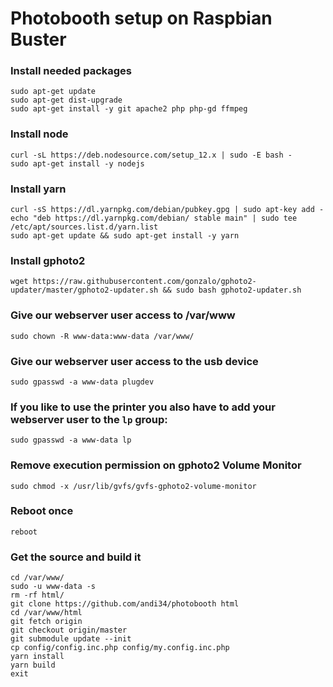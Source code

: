 # Photobooth setup on Raspbian Buster
### Install needed packages
```
sudo apt-get update
sudo apt-get dist-upgrade
sudo apt-get install -y git apache2 php php-gd ffmpeg
```

### Install node
```
curl -sL https://deb.nodesource.com/setup_12.x | sudo -E bash -
sudo apt-get install -y nodejs
```

### Install yarn
```
curl -sS https://dl.yarnpkg.com/debian/pubkey.gpg | sudo apt-key add -
echo "deb https://dl.yarnpkg.com/debian/ stable main" | sudo tee /etc/apt/sources.list.d/yarn.list
sudo apt-get update && sudo apt-get install -y yarn
```

### Install gphoto2
```
wget https://raw.githubusercontent.com/gonzalo/gphoto2-updater/master/gphoto2-updater.sh && sudo bash gphoto2-updater.sh
```

### Give our webserver user access to /var/www
```
sudo chown -R www-data:www-data /var/www/
```

### Give our webserver user access to the usb device
```
sudo gpasswd -a www-data plugdev
```

### If you like to use the printer you also have to add your webserver user to the `lp` group:
```
sudo gpasswd -a www-data lp
```

### Remove execution permission on gphoto2 Volume Monitor
```
sudo chmod -x /usr/lib/gvfs/gvfs-gphoto2-volume-monitor
```

### Reboot once
```
reboot
```

### Get the source and build it
```
cd /var/www/
sudo -u www-data -s
rm -rf html/
git clone https://github.com/andi34/photobooth html
cd /var/www/html
git fetch origin
git checkout origin/master
git submodule update --init
cp config/config.inc.php config/my.config.inc.php
yarn install
yarn build
exit
```
